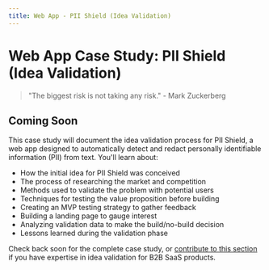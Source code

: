 ```yaml
---
title: Web App - PII Shield (Idea Validation)
---
```


# Web App Case Study: PII Shield (Idea Validation)

> "The biggest risk is not taking any risk." - Mark Zuckerberg

## Coming Soon

This case study will document the idea validation process for PII Shield, a web app designed to automatically detect and redact personally identifiable information (PII) from text. You'll learn about:

- How the initial idea for PII Shield was conceived
- The process of researching the market and competition
- Methods used to validate the problem with potential users
- Techniques for testing the value proposition before building
- Creating an MVP testing strategy to gather feedback
- Building a landing page to gauge interest
- Analyzing validation data to make the build/no-build decision
- Lessons learned during the validation phase

Check back soon for the complete case study, or [contribute to this section](/contribute) if you have expertise in idea validation for B2B SaaS products. 